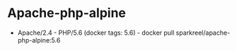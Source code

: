 # Apache-php-alpine

* Apache/2.4 - PHP/5.6 (docker tags: 5.6) - docker pull sparkreel/apache-php-alpine:5.6
